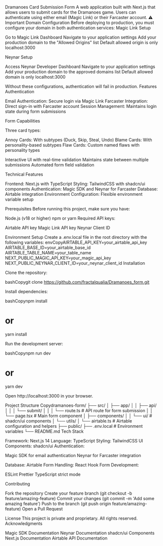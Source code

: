 Dramanoes Card Submission Form
A web application built with Next.js that allows users to submit cards for the Dramanoes game. Users can authenticate using either email (Magic Link) or their Farcaster account.
⚠️ Important Domain Configuration
Before deploying to production, you must configure your domain in both authentication services:
Magic Link Setup

Go to Magic Link Dashboard
Navigate to your application settings
Add your production domain to the "Allowed Origins" list
Default allowed origin is only localhost:3000

Neynar Setup

Access Neynar Developer Dashboard
Navigate to your application settings
Add your production domain to the approved domains list
Default allowed domain is only localhost:3000

Without these configurations, authentication will fail in production.
Features
Authentication

Email Authentication: Secure login via Magic Link
Farcaster Integration: Direct sign-in with Farcaster account
Session Management: Maintains login state during form submissions

Form Capabilities

Three card types:

Annoy Cards: With subtypes (Duck, Skip, Steal, Undo)
Blame Cards: With personality-based subtypes
Flaw Cards: Custom named flaws with personality types


Interactive UI with real-time validation
Maintains state between multiple submissions
Automated form field validation

Technical Features

Frontend: Next.js with TypeScript
Styling: TailwindCSS with shadcn/ui components
Authentication: Magic SDK and Neynar for Farcaster
Database: Airtable integration
Environment Configuration: Flexible environment variable setup

Prerequisites
Before running this project, make sure you have:

Node.js (v18 or higher)
npm or yarn
Required API keys:

Airtable API key
Magic Link API key
Neynar Client ID



Environment Setup
Create a .env.local file in the root directory with the following variables:
envCopyAIRTABLE_API_KEY=your_airtable_api_key
AIRTABLE_BASE_ID=your_airtable_base_id
AIRTABLE_TABLE_NAME=your_table_name
NEXT_PUBLIC_MAGIC_API_KEY=your_magic_api_key
NEXT_PUBLIC_NEYNAR_CLIENT_ID=your_neynar_client_id
Installation

Clone the repository:

bashCopygit clone https://github.com/fractalqualia/Dramanoes_form.git

Install dependencies:

bashCopynpm install
# or
yarn install

Run the development server:

bashCopynpm run dev
# or
yarn dev

Open http://localhost:3000 in your browser.

Project Structure
Copydramanoes-form/
├── src/
│   ├── app/
│   │   ├── api/
│   │   │   └── submit/
│   │   │       └── route.ts    # API route for form submission
│   │   └── page.tsx            # Main form component
│   ├── components/
│   │   └── ui/                 # shadcn/ui components
│   └── utils/
│       └── airtable.ts         # Airtable configuration and helpers
├── public/
├── .env.local                  # Environment variables
└── README.md
Tech Stack

Framework: Next.js 14
Language: TypeScript
Styling: TailwindCSS
UI Components: shadcn/ui
Authentication:

Magic SDK for email authentication
Neynar for Farcaster integration


Database: Airtable
Form Handling: React Hook Form
Development:

ESLint
Prettier
TypeScript strict mode



Contributing

Fork the repository
Create your feature branch (git checkout -b feature/amazing-feature)
Commit your changes (git commit -m 'Add some amazing feature')
Push to the branch (git push origin feature/amazing-feature)
Open a Pull Request

License
This project is private and proprietary. All rights reserved.
Acknowledgments

Magic SDK Documentation
Neynar Documentation
shadcn/ui Components
Next.js Documentation
Airtable API Documentation